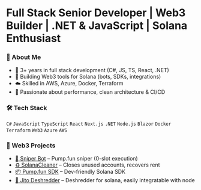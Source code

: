 # Full Stack Senior Developer | Web3 Builder | .NET & JavaScript | Solana Enthusiast


### 🧠 About Me

- 🧰 3+ years in full stack development (C#, JS, TS, React, .NET)
- 🧱 Building Web3 tools for Solana (bots, SDKs, integrations)
- ☁️ Skilled in AWS, Azure, Docker, Terraform
- 🔁 Passionate about performance, clean architecture & CI/CD


### 🛠️ Tech Stack

`C#` `JavaScript` `TypeScript` `React` `Next.js`  `.NET` `Node.js` `Blazor` `Docker` `Terraform` `Web3` `Azure` `AWS`

### 🚀 Web3 Projects

- [🔫 Sniper Bot](https://github.com/D3AD-E/Solana-sniper-bot) – Pump.fun sniper (0-slot execution)
- [♻️ SolanaCleaner](https://github.com/D3AD-E/SolanaCleaner) – Closes unused accounts, recovers rent
- [📦 Pump.fun SDK](https://github.com/D3AD-E/pumpdotfun-repumped-sdk) – Dev-friendly Solana SDK
- [🧠 Jito Deshredder](https://github.com/D3AD-E/jito-shred-mod) – Deshredder for solana, easily integratable with node

